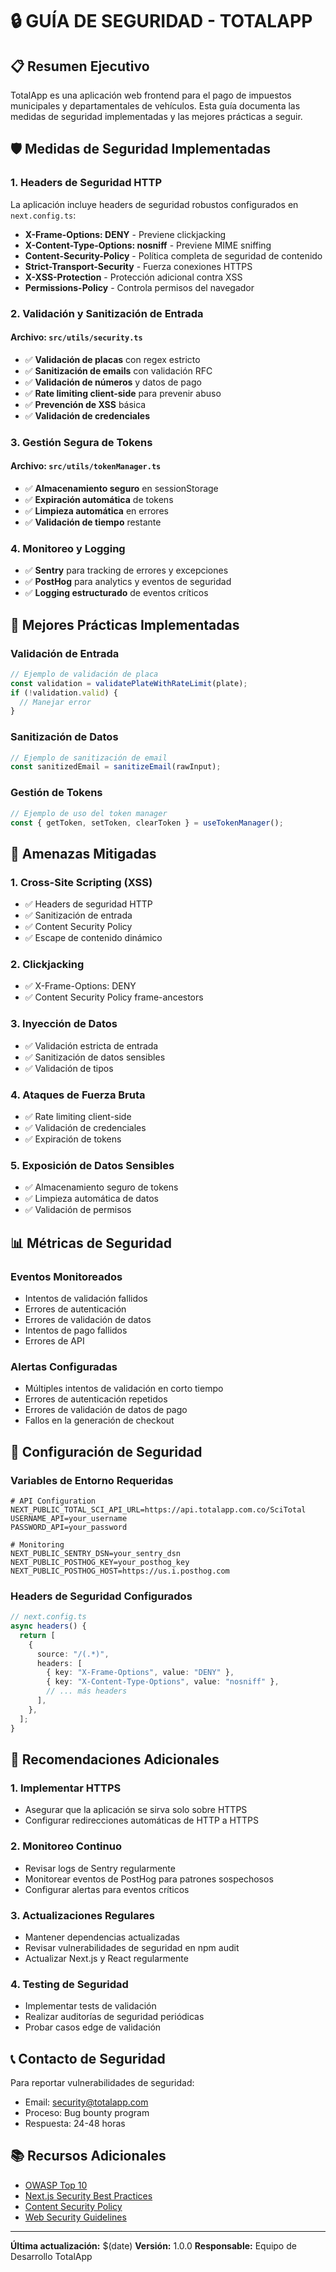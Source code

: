 # 🔒 GUÍA DE SEGURIDAD - TOTALAPP

## 📋 Resumen Ejecutivo

TotalApp es una aplicación web frontend para el pago de impuestos municipales y departamentales de vehículos. Esta guía documenta las medidas de seguridad implementadas y las mejores prácticas a seguir.

## 🛡️ Medidas de Seguridad Implementadas

### 1. **Headers de Seguridad HTTP**

La aplicación incluye headers de seguridad robustos configurados en `next.config.ts`:

- **X-Frame-Options: DENY** - Previene clickjacking
- **X-Content-Type-Options: nosniff** - Previene MIME sniffing
- **Content-Security-Policy** - Política completa de seguridad de contenido
- **Strict-Transport-Security** - Fuerza conexiones HTTPS
- **X-XSS-Protection** - Protección adicional contra XSS
- **Permissions-Policy** - Controla permisos del navegador

### 2. **Validación y Sanitización de Entrada**

#### Archivo: `src/utils/security.ts`

- ✅ **Validación de placas** con regex estricto
- ✅ **Sanitización de emails** con validación RFC
- ✅ **Validación de números** y datos de pago
- ✅ **Rate limiting client-side** para prevenir abuso
- ✅ **Prevención de XSS** básica
- ✅ **Validación de credenciales**

### 3. **Gestión Segura de Tokens**

#### Archivo: `src/utils/tokenManager.ts`

- ✅ **Almacenamiento seguro** en sessionStorage
- ✅ **Expiración automática** de tokens
- ✅ **Limpieza automática** en errores
- ✅ **Validación de tiempo** restante

### 4. **Monitoreo y Logging**

- ✅ **Sentry** para tracking de errores y excepciones
- ✅ **PostHog** para analytics y eventos de seguridad
- ✅ **Logging estructurado** de eventos críticos

## 🔐 Mejores Prácticas Implementadas

### **Validación de Entrada**

```typescript
// Ejemplo de validación de placa
const validation = validatePlateWithRateLimit(plate);
if (!validation.valid) {
  // Manejar error
}
```

### **Sanitización de Datos**

```typescript
// Ejemplo de sanitización de email
const sanitizedEmail = sanitizeEmail(rawInput);
```

### **Gestión de Tokens**

```typescript
// Ejemplo de uso del token manager
const { getToken, setToken, clearToken } = useTokenManager();
```

## 🚨 Amenazas Mitigadas

### 1. **Cross-Site Scripting (XSS)**

- ✅ Headers de seguridad HTTP
- ✅ Sanitización de entrada
- ✅ Content Security Policy
- ✅ Escape de contenido dinámico

### 2. **Clickjacking**

- ✅ X-Frame-Options: DENY
- ✅ Content Security Policy frame-ancestors

### 3. **Inyección de Datos**

- ✅ Validación estricta de entrada
- ✅ Sanitización de datos sensibles
- ✅ Validación de tipos

### 4. **Ataques de Fuerza Bruta**

- ✅ Rate limiting client-side
- ✅ Validación de credenciales
- ✅ Expiración de tokens

### 5. **Exposición de Datos Sensibles**

- ✅ Almacenamiento seguro de tokens
- ✅ Limpieza automática de datos
- ✅ Validación de permisos

## 📊 Métricas de Seguridad

### **Eventos Monitoreados**

- Intentos de validación fallidos
- Errores de autenticación
- Errores de validación de datos
- Intentos de pago fallidos
- Errores de API

### **Alertas Configuradas**

- Múltiples intentos de validación en corto tiempo
- Errores de autenticación repetidos
- Errores de validación de datos de pago
- Fallos en la generación de checkout

## 🔧 Configuración de Seguridad

### **Variables de Entorno Requeridas**

```env
# API Configuration
NEXT_PUBLIC_TOTAL_SCI_API_URL=https://api.totalapp.com.co/SciTotal
USERNAME_API=your_username
PASSWORD_API=your_password

# Monitoring
NEXT_PUBLIC_SENTRY_DSN=your_sentry_dsn
NEXT_PUBLIC_POSTHOG_KEY=your_posthog_key
NEXT_PUBLIC_POSTHOG_HOST=https://us.i.posthog.com
```

### **Headers de Seguridad Configurados**

```typescript
// next.config.ts
async headers() {
  return [
    {
      source: "/(.*)",
      headers: [
        { key: "X-Frame-Options", value: "DENY" },
        { key: "X-Content-Type-Options", value: "nosniff" },
        // ... más headers
      ],
    },
  ];
}
```

## 🚀 Recomendaciones Adicionales

### **1. Implementar HTTPS**

- Asegurar que la aplicación se sirva solo sobre HTTPS
- Configurar redirecciones automáticas de HTTP a HTTPS

### **2. Monitoreo Continuo**

- Revisar logs de Sentry regularmente
- Monitorear eventos de PostHog para patrones sospechosos
- Configurar alertas para eventos críticos

### **3. Actualizaciones Regulares**

- Mantener dependencias actualizadas
- Revisar vulnerabilidades de seguridad en npm audit
- Actualizar Next.js y React regularmente

### **4. Testing de Seguridad**

- Implementar tests de validación
- Realizar auditorías de seguridad periódicas
- Probar casos edge de validación

## 📞 Contacto de Seguridad

Para reportar vulnerabilidades de seguridad:

- Email: security@totalapp.com
- Proceso: Bug bounty program
- Respuesta: 24-48 horas

## 📚 Recursos Adicionales

- [OWASP Top 10](https://owasp.org/www-project-top-ten/)
- [Next.js Security Best Practices](https://nextjs.org/docs/advanced-features/security-headers)
- [Content Security Policy](https://developer.mozilla.org/en-US/docs/Web/HTTP/CSP)
- [Web Security Guidelines](https://web.dev/security/)

---

**Última actualización:** $(date)
**Versión:** 1.0.0
**Responsable:** Equipo de Desarrollo TotalApp
